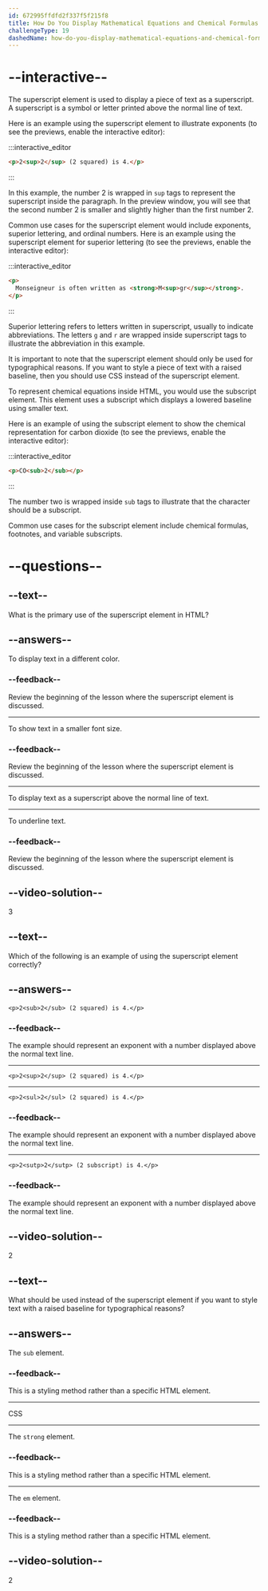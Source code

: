 ```yaml
---
id: 672995ffdfd2f337f5f215f8
title: How Do You Display Mathematical Equations and Chemical Formulas in HTML?
challengeType: 19
dashedName: how-do-you-display-mathematical-equations-and-chemical-formulas-in-html
---
```


# --interactive--

The superscript element is used to display a piece of text as a superscript. A superscript is a symbol or letter printed above the normal line of text.

Here is an example using the superscript element to illustrate exponents (to see the previews, enable the interactive editor):

:::interactive_editor

```html
<p>2<sup>2</sup> (2 squared) is 4.</p>
```

:::

In this example, the number 2 is wrapped in `sup` tags to represent the superscript inside the paragraph. In the preview window, you will see that the second number 2 is smaller and slightly higher than the first number 2.

Common use cases for the superscript element would include exponents, superior lettering, and ordinal numbers. Here is an example using the superscript element for superior lettering (to see the previews, enable the interactive editor): 

:::interactive_editor

```html
<p>
  Monseigneur is often written as <strong>M<sup>gr</sup></strong>.
</p>
```

:::

Superior lettering refers to letters written in superscript, usually to indicate abbreviations. The letters `g` and `r` are wrapped inside superscript tags to illustrate the abbreviation in this example.

It is important to note that the superscript element should only be used for typographical reasons. If you want to style a piece of text with a raised baseline, then you should use CSS instead of the superscript element.

To represent chemical equations inside HTML, you would use the subscript element. This element uses a subscript which displays a lowered baseline using smaller text.

Here is an example of using the subscript element to show the chemical representation for carbon dioxide (to see the previews, enable the interactive editor):

:::interactive_editor

```html
<p>CO<sub>2</sub></p>
```

:::

The number two is wrapped inside `sub` tags to illustrate that the character should be a subscript.

Common use cases for the subscript element include chemical formulas, footnotes, and variable subscripts.

# --questions--

## --text--

What is the primary use of the superscript element in HTML?

## --answers--

To display text in a different color.

### --feedback--

Review the beginning of the lesson where the superscript element is discussed.

---

To show text in a smaller font size.

### --feedback--

Review the beginning of the lesson where the superscript element is discussed.

---

To display text as a superscript above the normal line of text.

---

To underline text.

### --feedback--

Review the beginning of the lesson where the superscript element is discussed.

## --video-solution--

3

## --text--

Which of the following is an example of using the superscript element correctly?

## --answers--

`<p>2<sub>2</sub> (2 squared) is 4.</p>`

### --feedback--

The example should represent an exponent with a number displayed above the normal text line.

---

`<p>2<sup>2</sup> (2 squared) is 4.</p>`

---

`<p>2<sul>2</sul> (2 squared) is 4.</p>`

### --feedback--

The example should represent an exponent with a number displayed above the normal text line.

---

`<p>2<sutp>2</sutp> (2 subscript) is 4.</p>`

### --feedback--

The example should represent an exponent with a number displayed above the normal text line.

## --video-solution--

2

## --text--

What should be used instead of the superscript element if you want to style text with a raised baseline for typographical reasons?

## --answers--

The `sub` element.

### --feedback--

This is a styling method rather than a specific HTML element.

---

CSS

---

The `strong` element.

### --feedback--

This is a styling method rather than a specific HTML element.

---

The `em` element.

### --feedback--

This is a styling method rather than a specific HTML element.

## --video-solution--

2
